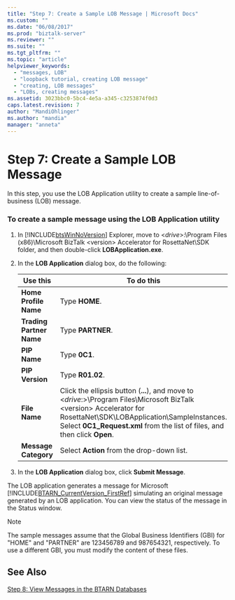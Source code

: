 ```yaml
---
title: "Step 7: Create a Sample LOB Message | Microsoft Docs"
ms.custom: ""
ms.date: "06/08/2017"
ms.prod: "biztalk-server"
ms.reviewer: ""
ms.suite: ""
ms.tgt_pltfrm: ""
ms.topic: "article"
helpviewer_keywords: 
  - "messages, LOB"
  - "loopback tutorial, creating LOB message"
  - "creating, LOB messages"
  - "LOBs, creating messages"
ms.assetid: 3023bbc0-5bc4-4e5a-a345-c3253874f0d3
caps.latest.revision: 7
author: "MandiOhlinger"
ms.author: "mandia"
manager: "anneta"
---
```

# Step 7: Create a Sample LOB Message
In this step, you use the LOB Application utility to create a sample line-of-business (LOB) message.  
  
### To create a sample message using the LOB Application utility  
  
1.  In [!INCLUDE[btsWinNoVersion](../../includes/btswinnoversion-md.md)] Explorer, move to \<*drive*\>:\Program Files (x86)\Microsoft BizTalk \<version\> Accelerator for RosettaNet\SDK folder, and then double-click **LOBApplication.exe**.  
  
2.  In the **LOB Application** dialog box, do the following:  
  
    |**Use this**|**To do this**|  
    |------------------|--------------------|  
    |**Home Profile Name**|Type **HOME**.|  
    |**Trading Partner Name**|Type **PARTNER**.|  
    |**PIP Name**|Type **0C1**.|  
    |**PIP Version**|Type **R01.02**.|  
    |**File Name**|Click the ellipsis button (**...**), and move to \<*drive*:\>\Program Files\Microsoft BizTalk \<version\> Accelerator for RosettaNet\SDK\LOBApplication\SampleInstances. Select **0C1_Request.xml** from the list of files, and then click **Open**.|  
    |**Message Category**|Select **Action** from the drop-down list.|  
  
3.  In the **LOB Application** dialog box, click **Submit Message**.  
  
 The LOB application generates a message for Microsoft [!INCLUDE[BTARN_CurrentVersion_FirstRef](../../includes/btarn-currentversion-firstref-md.md)] simulating an original message generated by an LOB application. You can view the status of the message in the Status window.  
  
> [!NOTE]
>  The sample messages assume that the Global Business Identifiers (GBI) for "HOME" and "PARTNER" are 123456789 and 987654321, respectively. To use a different GBI, you must modify the content of these files.  
  
## See Also  
 [Step 8: View Messages in the BTARN Databases](../../adapters-and-accelerators/accelerator-rosettanet/step-8-view-messages-in-the-btarn-databases.md)
